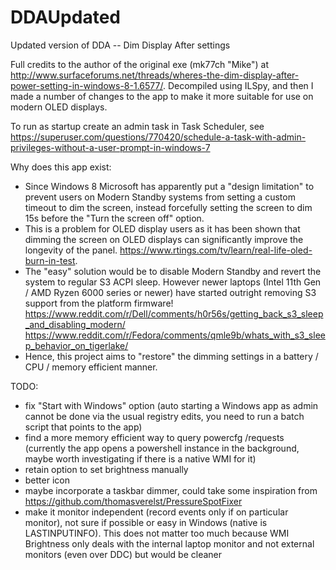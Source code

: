 # DDAUpdated
Updated version of DDA -- Dim Display After settings

Full credits to the author of the original exe (mk77ch "Mike") at http://www.surfaceforums.net/threads/wheres-the-dim-display-after-power-setting-in-windows-8-1.6577/. Decompiled using ILSpy, and then I made a number of changes to the app to make it more suitable for use on modern OLED displays.

To run as startup create an admin task in Task Scheduler, see https://superuser.com/questions/770420/schedule-a-task-with-admin-privileges-without-a-user-prompt-in-windows-7

Why does this app exist: 
 - Since Windows 8 Microsoft has apparently put a "design limitation" to prevent users on Modern Standby systems from setting a custom timeout to dim the screen, instead forcefully setting the screen to dim 15s before the "Turn the screen off" option.
 - This is a problem for OLED display users as it has been shown that dimming the screen on OLED displays can significantly improve the longevity of the panel. https://www.rtings.com/tv/learn/real-life-oled-burn-in-test.
 - The "easy" solution would be to disable Modern Standby and revert the system to regular S3 ACPI sleep. However newer laptops (Intel 11th Gen / AMD Ryzen 6000 series or newer) have started outright removing S3 support from the platform firmware! https://www.reddit.com/r/Dell/comments/h0r56s/getting_back_s3_sleep_and_disabling_modern/ https://www.reddit.com/r/Fedora/comments/qmle9b/whats_with_s3_sleep_behavior_on_tigerlake/
 - Hence, this project aims to "restore" the dimming settings in a battery / CPU / memory efficient manner.

TODO:
 - fix "Start with Windows" option (auto starting a Windows app as admin cannot be done via the usual registry edits, you need to run a batch script that points to the app)
 - find a more memory efficient way to query powercfg /requests (currently the app opens a powershell instance in the background, maybe worth investigating if there is a native WMI for it)
 - retain option to set brightness manually
 - better icon
 - maybe incorporate a taskbar dimmer, could take some inspiration from https://github.com/thomasverelst/PressureSpotFixer
 - make it monitor independent (record events only if on particular monitor), not sure if possible or easy in Windows (native is LASTINPUTINFO). This does not matter too much because WMI Brightness only deals with the internal laptop monitor and not external monitors (even over DDC) but would be cleaner
